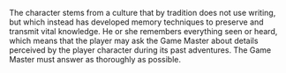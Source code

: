 The character stems from a culture that by tradition does not use writing, but which instead has developed memory techniques to preserve and transmit vital knowledge. He or she remembers everything seen or heard, which means that the player may ask the Game Master about details perceived by the player character during its past adventures. The Game Master must answer as thoroughly as possible.
